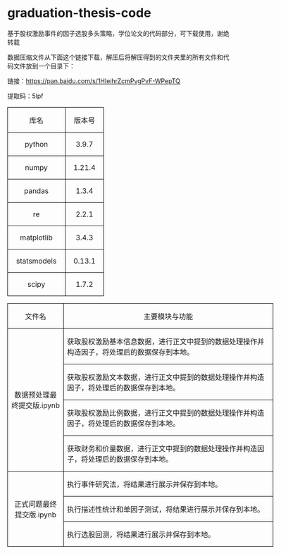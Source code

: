 # graduation-thesis-code
基于股权激励事件的因子选股多头策略，学位论文的代码部分，可下载使用，谢绝转载

数据压缩文件从下面这个链接下载，解压后将解压得到的文件夹里的所有文件和代码文件放到一个目录下：

链接：https://pan.baidu.com/s/1HIeihrZcmPvgPvF-WPepTQ 

提取码：5lpf 

<table class="MsoTableGrid" border="1" cellspacing="0" cellpadding="0" style="border-collapse:collapse;border:none;mso-border-alt:solid windowtext .5pt;
 mso-yfti-tbllook:1184;mso-padding-alt:0cm 5.4pt 0cm 5.4pt">
 <tbody><tr style="mso-yfti-irow:0;mso-yfti-firstrow:yes">
  <td width="115" style="width:86.35pt;border:solid windowtext 1.0pt;mso-border-alt:
  solid windowtext .5pt;padding:0cm 5.4pt 0cm 5.4pt">
  <p class="6" align="center" style="text-align:center"><span style="font-family:
  宋体;mso-ascii-font-family:&quot;Times New Roman&quot;;mso-hansi-font-family:&quot;Times New Roman&quot;">库名</span><span lang="EN-US"><o:p></o:p></span></p>
  </td>
  <td width="73" style="width:54.45pt;border:solid windowtext 1.0pt;border-left:
  none;mso-border-left-alt:solid windowtext .5pt;mso-border-alt:solid windowtext .5pt;
  padding:0cm 5.4pt 0cm 5.4pt">
  <p class="6" align="center" style="text-align:center"><span style="font-family:
  宋体;mso-ascii-font-family:&quot;Times New Roman&quot;;mso-hansi-font-family:&quot;Times New Roman&quot;">版本号</span><span lang="EN-US"><o:p></o:p></span></p>
  </td>
 </tr>
 <tr style="mso-yfti-irow:1">
  <td width="115" style="width:86.35pt;border:solid windowtext 1.0pt;border-top:
  none;mso-border-top-alt:solid windowtext .5pt;mso-border-alt:solid windowtext .5pt;
  padding:0cm 5.4pt 0cm 5.4pt">
  <p class="6" align="center" style="text-align:center"><span lang="EN-US">python<o:p></o:p></span></p>
  </td>
  <td width="73" style="width:54.45pt;border-top:none;border-left:none;
  border-bottom:solid windowtext 1.0pt;border-right:solid windowtext 1.0pt;
  mso-border-top-alt:solid windowtext .5pt;mso-border-left-alt:solid windowtext .5pt;
  mso-border-alt:solid windowtext .5pt;padding:0cm 5.4pt 0cm 5.4pt">
  <p class="6" align="center" style="text-align:center"><span lang="EN-US">3.9.7<o:p></o:p></span></p>
  </td>
 </tr>
 <tr style="mso-yfti-irow:2">
  <td width="115" style="width:86.35pt;border:solid windowtext 1.0pt;border-top:
  none;mso-border-top-alt:solid windowtext .5pt;mso-border-alt:solid windowtext .5pt;
  padding:0cm 5.4pt 0cm 5.4pt">
  <p class="6" align="center" style="text-align:center"><span class="SpellE"><span lang="EN-US">numpy</span></span><span lang="EN-US"><o:p></o:p></span></p>
  </td>
  <td width="73" style="width:54.45pt;border-top:none;border-left:none;
  border-bottom:solid windowtext 1.0pt;border-right:solid windowtext 1.0pt;
  mso-border-top-alt:solid windowtext .5pt;mso-border-left-alt:solid windowtext .5pt;
  mso-border-alt:solid windowtext .5pt;padding:0cm 5.4pt 0cm 5.4pt">
  <p class="6" align="center" style="text-align:center"><span lang="EN-US">1.21.4<o:p></o:p></span></p>
  </td>
 </tr>
 <tr style="mso-yfti-irow:3">
  <td width="115" style="width:86.35pt;border:solid windowtext 1.0pt;border-top:
  none;mso-border-top-alt:solid windowtext .5pt;mso-border-alt:solid windowtext .5pt;
  padding:0cm 5.4pt 0cm 5.4pt">
  <p class="6" align="center" style="text-align:center"><span lang="EN-US">pandas<o:p></o:p></span></p>
  </td>
  <td width="73" style="width:54.45pt;border-top:none;border-left:none;
  border-bottom:solid windowtext 1.0pt;border-right:solid windowtext 1.0pt;
  mso-border-top-alt:solid windowtext .5pt;mso-border-left-alt:solid windowtext .5pt;
  mso-border-alt:solid windowtext .5pt;padding:0cm 5.4pt 0cm 5.4pt">
  <p class="6" align="center" style="text-align:center"><span lang="EN-US">1.3.4<o:p></o:p></span></p>
  </td>
 </tr>
 <tr style="mso-yfti-irow:4">
  <td width="115" style="width:86.35pt;border:solid windowtext 1.0pt;border-top:
  none;mso-border-top-alt:solid windowtext .5pt;mso-border-alt:solid windowtext .5pt;
  padding:0cm 5.4pt 0cm 5.4pt">
  <p class="6" align="center" style="text-align:center"><span lang="EN-US">re<o:p></o:p></span></p>
  </td>
  <td width="73" style="width:54.45pt;border-top:none;border-left:none;
  border-bottom:solid windowtext 1.0pt;border-right:solid windowtext 1.0pt;
  mso-border-top-alt:solid windowtext .5pt;mso-border-left-alt:solid windowtext .5pt;
  mso-border-alt:solid windowtext .5pt;padding:0cm 5.4pt 0cm 5.4pt">
  <p class="6" align="center" style="text-align:center"><span lang="EN-US">2.2.1<o:p></o:p></span></p>
  </td>
 </tr>
 <tr style="mso-yfti-irow:5">
  <td width="115" style="width:86.35pt;border:solid windowtext 1.0pt;border-top:
  none;mso-border-top-alt:solid windowtext .5pt;mso-border-alt:solid windowtext .5pt;
  padding:0cm 5.4pt 0cm 5.4pt">
  <p class="6" align="center" style="text-align:center"><span lang="EN-US">matplotlib<o:p></o:p></span></p>
  </td>
  <td width="73" style="width:54.45pt;border-top:none;border-left:none;
  border-bottom:solid windowtext 1.0pt;border-right:solid windowtext 1.0pt;
  mso-border-top-alt:solid windowtext .5pt;mso-border-left-alt:solid windowtext .5pt;
  mso-border-alt:solid windowtext .5pt;padding:0cm 5.4pt 0cm 5.4pt">
  <p class="6" align="center" style="text-align:center"><span lang="EN-US">3.4.3<o:p></o:p></span></p>
  </td>
 </tr>
 <tr style="mso-yfti-irow:6">
  <td width="115" style="width:86.35pt;border:solid windowtext 1.0pt;border-top:
  none;mso-border-top-alt:solid windowtext .5pt;mso-border-alt:solid windowtext .5pt;
  padding:0cm 5.4pt 0cm 5.4pt">
  <p class="6" align="center" style="text-align:center"><span class="SpellE"><span lang="EN-US">statsmodels</span></span><span lang="EN-US"><o:p></o:p></span></p>
  </td>
  <td width="73" style="width:54.45pt;border-top:none;border-left:none;
  border-bottom:solid windowtext 1.0pt;border-right:solid windowtext 1.0pt;
  mso-border-top-alt:solid windowtext .5pt;mso-border-left-alt:solid windowtext .5pt;
  mso-border-alt:solid windowtext .5pt;padding:0cm 5.4pt 0cm 5.4pt">
  <p class="6" align="center" style="text-align:center"><span lang="EN-US">0.13.1<o:p></o:p></span></p>
  </td>
 </tr>
 <tr style="mso-yfti-irow:7;mso-yfti-lastrow:yes">
  <td width="115" style="width:86.35pt;border:solid windowtext 1.0pt;border-top:
  none;mso-border-top-alt:solid windowtext .5pt;mso-border-alt:solid windowtext .5pt;
  padding:0cm 5.4pt 0cm 5.4pt">
  <p class="6" align="center" style="text-align:center"><span class="SpellE"><span lang="EN-US">scipy</span></span><span lang="EN-US"><o:p></o:p></span></p>
  </td>
  <td width="73" style="width:54.45pt;border-top:none;border-left:none;
  border-bottom:solid windowtext 1.0pt;border-right:solid windowtext 1.0pt;
  mso-border-top-alt:solid windowtext .5pt;mso-border-left-alt:solid windowtext .5pt;
  mso-border-alt:solid windowtext .5pt;padding:0cm 5.4pt 0cm 5.4pt">
  <p class="6" align="center" style="text-align:center"><span lang="EN-US">1.7.2<o:p></o:p></span></p>
  </td>
 </tr>
</tbody></table>


<table class="MsoTableGrid" border="1" cellspacing="0" cellpadding="0" width="604" style="width:453.05pt;border-collapse:collapse;border:none;mso-border-alt:
 solid windowtext .5pt;mso-yfti-tbllook:1184;mso-padding-alt:0cm 5.4pt 0cm 5.4pt">
 <tbody><tr style="mso-yfti-irow:0;mso-yfti-firstrow:yes">
  <td width="115" style="width:86.35pt;border:solid windowtext 1.0pt;mso-border-alt:
  solid windowtext .5pt;padding:0cm 5.4pt 0cm 5.4pt">
  <p class="6" align="center" style="text-align:center"><span style="font-family:
  宋体;mso-ascii-font-family:&quot;Times New Roman&quot;;mso-hansi-font-family:&quot;Times New Roman&quot;">文件名</span><span lang="EN-US"><o:p></o:p></span></p>
  </td>
  <td width="489" style="width:366.7pt;border:solid windowtext 1.0pt;border-left:
  none;mso-border-left-alt:solid windowtext .5pt;mso-border-alt:solid windowtext .5pt;
  padding:0cm 5.4pt 0cm 5.4pt">
  <p class="6" align="center" style="text-align:center"><span style="font-family:
  宋体;mso-ascii-font-family:&quot;Times New Roman&quot;;mso-hansi-font-family:&quot;Times New Roman&quot;">主要模块与功能</span><span lang="EN-US"><o:p></o:p></span></p>
  </td>
 </tr>
 <tr style="mso-yfti-irow:1">
  <td width="115" rowspan="4" style="width:86.35pt;border:solid windowtext 1.0pt;
  border-top:none;mso-border-top-alt:solid windowtext .5pt;mso-border-alt:solid windowtext .5pt;
  padding:0cm 5.4pt 0cm 5.4pt">
  <p class="6" align="center" style="text-align:center"><span style="font-family:
  宋体;mso-ascii-font-family:&quot;Times New Roman&quot;;mso-hansi-font-family:&quot;Times New Roman&quot;">数据预处理最终提交版</span><span lang="EN-US">.<span class="SpellE">ipynb</span><o:p></o:p></span></p>
  </td>
  <td width="489" style="width:366.7pt;border-top:none;border-left:none;
  border-bottom:solid windowtext 1.0pt;border-right:solid windowtext 1.0pt;
  mso-border-top-alt:solid windowtext .5pt;mso-border-left-alt:solid windowtext .5pt;
  mso-border-alt:solid windowtext .5pt;padding:0cm 5.4pt 0cm 5.4pt">
  <p class="6"><span style="font-family:宋体;mso-ascii-font-family:&quot;Times New Roman&quot;;
  mso-hansi-font-family:&quot;Times New Roman&quot;">获取股权激励基本信息数据，进行正文中提到的数据处理操作并构造因子，将处理后的数据保存到本地。</span><span lang="EN-US"><o:p></o:p></span></p>
  </td>
 </tr>
 <tr style="mso-yfti-irow:2">
  <td width="489" style="width:366.7pt;border-top:none;border-left:none;
  border-bottom:solid windowtext 1.0pt;border-right:solid windowtext 1.0pt;
  mso-border-top-alt:solid windowtext .5pt;mso-border-left-alt:solid windowtext .5pt;
  mso-border-alt:solid windowtext .5pt;padding:0cm 5.4pt 0cm 5.4pt">
  <p class="6"><span style="font-family:宋体;mso-ascii-font-family:&quot;Times New Roman&quot;;
  mso-hansi-font-family:&quot;Times New Roman&quot;">获取股权激励文本数据，进行正文中提到的数据处理操作并构造因子，将处理后的数据保存到本地。</span><span lang="EN-US"><o:p></o:p></span></p>
  </td>
 </tr>
 <tr style="mso-yfti-irow:3">
  <td width="489" style="width:366.7pt;border-top:none;border-left:none;
  border-bottom:solid windowtext 1.0pt;border-right:solid windowtext 1.0pt;
  mso-border-top-alt:solid windowtext .5pt;mso-border-left-alt:solid windowtext .5pt;
  mso-border-alt:solid windowtext .5pt;padding:0cm 5.4pt 0cm 5.4pt">
  <p class="6"><span style="font-family:宋体;mso-ascii-font-family:&quot;Times New Roman&quot;;
  mso-hansi-font-family:&quot;Times New Roman&quot;">获取股权激励比例数据，进行正文中提到的数据处理操作并构造因子，将处理后的数据保存到本地。</span><span lang="EN-US"><o:p></o:p></span></p>
  </td>
 </tr>
 <tr style="mso-yfti-irow:4">
  <td width="489" style="width:366.7pt;border-top:none;border-left:none;
  border-bottom:solid windowtext 1.0pt;border-right:solid windowtext 1.0pt;
  mso-border-top-alt:solid windowtext .5pt;mso-border-left-alt:solid windowtext .5pt;
  mso-border-alt:solid windowtext .5pt;padding:0cm 5.4pt 0cm 5.4pt">
  <p class="6"><span style="font-family:宋体;mso-ascii-font-family:&quot;Times New Roman&quot;;
  mso-hansi-font-family:&quot;Times New Roman&quot;">获取财务和价量数据，进行正文中提到的数据处理操作并构造因子，将处理后的数据保存到本地。</span><span lang="EN-US"><o:p></o:p></span></p>
  </td>
 </tr>
 <tr style="mso-yfti-irow:5">
  <td width="115" rowspan="3" style="width:86.35pt;border:solid windowtext 1.0pt;
  border-top:none;mso-border-top-alt:solid windowtext .5pt;mso-border-alt:solid windowtext .5pt;
  padding:0cm 5.4pt 0cm 5.4pt">
  <p class="6" align="center" style="text-align:center"><span style="font-family:
  宋体;mso-ascii-font-family:&quot;Times New Roman&quot;;mso-hansi-font-family:&quot;Times New Roman&quot;">正式问题最终提交版</span><span lang="EN-US">.<span class="SpellE">ipynb</span><o:p></o:p></span></p>
  </td>
  <td width="489" style="width:366.7pt;border-top:none;border-left:none;
  border-bottom:solid windowtext 1.0pt;border-right:solid windowtext 1.0pt;
  mso-border-top-alt:solid windowtext .5pt;mso-border-left-alt:solid windowtext .5pt;
  mso-border-alt:solid windowtext .5pt;padding:0cm 5.4pt 0cm 5.4pt">
  <p class="6"><span style="font-family:宋体;mso-ascii-font-family:&quot;Times New Roman&quot;;
  mso-hansi-font-family:&quot;Times New Roman&quot;">执行事件研究法，将结果进行展示并保存到本地。</span><span lang="EN-US"><o:p></o:p></span></p>
  </td>
 </tr>
 <tr style="mso-yfti-irow:6">
  <td width="489" style="width:366.7pt;border-top:none;border-left:none;
  border-bottom:solid windowtext 1.0pt;border-right:solid windowtext 1.0pt;
  mso-border-top-alt:solid windowtext .5pt;mso-border-left-alt:solid windowtext .5pt;
  mso-border-alt:solid windowtext .5pt;padding:0cm 5.4pt 0cm 5.4pt">
  <p class="6"><span style="font-family:宋体;mso-ascii-font-family:&quot;Times New Roman&quot;;
  mso-hansi-font-family:&quot;Times New Roman&quot;">执行描述性统计和单因子测试，将结果进行展示并保存到本地。</span><span lang="EN-US"><o:p></o:p></span></p>
  </td>
 </tr>
 <tr style="mso-yfti-irow:7;mso-yfti-lastrow:yes">
  <td width="489" style="width:366.7pt;border-top:none;border-left:none;
  border-bottom:solid windowtext 1.0pt;border-right:solid windowtext 1.0pt;
  mso-border-top-alt:solid windowtext .5pt;mso-border-left-alt:solid windowtext .5pt;
  mso-border-alt:solid windowtext .5pt;padding:0cm 5.4pt 0cm 5.4pt">
  <p class="6"><span style="font-family:宋体;mso-ascii-font-family:&quot;Times New Roman&quot;;
  mso-hansi-font-family:&quot;Times New Roman&quot;">执行选股回测，将结果进行展示并保存到本地。</span><span lang="EN-US"><o:p></o:p></span></p>
  </td>
 </tr>
</tbody></table>
